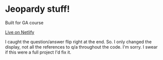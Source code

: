 # Jeopardy stuff!

Built for GA course

[Live on Netlify](https://voluble-custard-9a324e.netlify.app/)

I caught the question/answer flip right at the end. So. I only changed the display, not all the references to q/a throughout the code. I'm sorry. I swear if this were a full project I'd fix it.